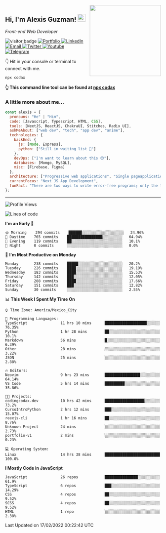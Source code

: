<img align='right' src="https://media.giphy.com/media/M9gbBd9nbDrOTu1Mqx/giphy.gif" width="230">
<h2>Hi, I'm Alexis Guzman! <img src="https://media.giphy.com/media/hvRJCLFzcasrR4ia7z/giphy.gif" width="25px"></h2>
<p><em>Front-end Web Developer</em></p>

<p>
  <img src="https://visitor-badge.glitch.me/badge?page_id=a12989x.a12989x&left_color=black&right_color=gray" alt="visitor badge"/>
  <a href='https://www.codingcodax.dev/' target='_blank'>
    <img alt='Portfolio' src='https://img.shields.io/badge/Portfolio-black?logo=vercel&style=flat-square'>
  </a>
  <a href='https://linkedin.com/in/codax/' target='_blank'>
    <img alt='LinkedIn' src='https://img.shields.io/badge/LinkedIn-black?logo=LinkedIn&style=flat-square'>
  </a>
  <a href='mailto:codaxtech@gmail.com' target='_blank'>
    <img alt='Email' src='https://img.shields.io/badge/Email-black?logo=Gmail&style=flat-square'>
  </a>
  <a href='https://twitter.com/__codax__' target='_blank'>
    <img alt='Twitter' src='https://img.shields.io/badge/Twitter-black?logo=Twitter&style=flat-square'>
  </a>
  <a href='https://www.youtube.com/channel/UCMY0GhV1HuX4XdbgalC77VQ' target='_blank'>
    <img alt='Youtube' src='https://img.shields.io/badge/YouTube-black?logo=Youtube&style=flat-square'>
  </a>
  <a href='https://t.me/A12989x' target='_blank'>
    <img alt='Telegram' src='https://img.shields.io/badge/Telegram-black?logo=Telegram&logoColor=ffffff&style=flat-square'>
  </a>
</p>

👇 Hit in your console or terminal to connect with me.

```bash
npx codax
```
**👆 This command line tool can be found at [npx codax](https://github.com/a12989x/npx-codax)**

<h3>A little more about me...</h3>

```javascript
const alexis = {
  pronouns: "He" | "Him",
  code: [Javascript, Typescript, HTML, CSS],
  tools: [NextJS, ReactJS, ChakraUI, Stitches, Radix UI],
  askMeAbout: ["web dev", "tech", "app dev", "anime"],
  technologies: {
    backEnd: {
      js: [Node, Express],
      python: ["Still in waiting list 🥲"]
    },
    devOps: ["I'm want to learn about this 😊"],
    databases: [Mongo, MySQL],
    misc: [Firebase, Figma]
  },
  architecture: ["Progressive web applications", "Single pageapplications"],
  currentFocus: "Next JS App Development",
  funFact: "There are two ways to write error-free programs; only the third one works"
};
```

---

<!--START_SECTION:waka-->
![Profile Views](http://img.shields.io/badge/Profile%20Views-6-blue)

![Lines of code](https://img.shields.io/badge/From%20Hello%20World%20I%27ve%20Written-1%20Million%20lines%20of%20code-blue)

**I'm an Early 🐤** 

```text
🌞 Morning    294 commits    ██████░░░░░░░░░░░░░░░░░░░   24.96% 
🌆 Daytime    765 commits    ████████████████░░░░░░░░░   64.94% 
🌃 Evening    119 commits    ██░░░░░░░░░░░░░░░░░░░░░░░   10.1% 
🌙 Night      0 commits      ░░░░░░░░░░░░░░░░░░░░░░░░░   0.0%

```
📅 **I'm Most Productive on Monday** 

```text
Monday       238 commits    █████░░░░░░░░░░░░░░░░░░░░   20.2% 
Tuesday      226 commits    ████░░░░░░░░░░░░░░░░░░░░░   19.19% 
Wednesday    183 commits    ████░░░░░░░░░░░░░░░░░░░░░   15.53% 
Thursday     142 commits    ███░░░░░░░░░░░░░░░░░░░░░░   12.05% 
Friday       208 commits    ████░░░░░░░░░░░░░░░░░░░░░   17.66% 
Saturday     151 commits    ███░░░░░░░░░░░░░░░░░░░░░░   12.82% 
Sunday       30 commits     ░░░░░░░░░░░░░░░░░░░░░░░░░   2.55%

```


📊 **This Week I Spent My Time On** 

```text
⌚︎ Time Zone: America/Mexico_City

💬 Programming Languages: 
TypeScript               11 hrs 10 mins      ███████████████████░░░░░░   76.35% 
Python                   1 hr 28 mins        ██░░░░░░░░░░░░░░░░░░░░░░░   10.1% 
Markdown                 56 mins             █░░░░░░░░░░░░░░░░░░░░░░░░   6.39% 
Other                    28 mins             ░░░░░░░░░░░░░░░░░░░░░░░░░   3.22% 
JSON                     25 mins             ░░░░░░░░░░░░░░░░░░░░░░░░░   2.88%

🔥 Editors: 
Neovim                   9 hrs 23 mins       ████████████████░░░░░░░░░   64.14% 
VS Code                  5 hrs 14 mins       █████████░░░░░░░░░░░░░░░░   35.86%

🐱‍💻 Projects: 
codingcodax.dev          10 hrs 42 mins      ██████████████████░░░░░░░   73.2% 
CursoIntroPython         2 hrs 12 mins       ███░░░░░░░░░░░░░░░░░░░░░░   15.07% 
reexjs-cli               1 hr 16 mins        ██░░░░░░░░░░░░░░░░░░░░░░░   8.76% 
Unknown Project          24 mins             ░░░░░░░░░░░░░░░░░░░░░░░░░   2.73% 
portfolio-v1             2 mins              ░░░░░░░░░░░░░░░░░░░░░░░░░   0.23%

💻 Operating System: 
Linux                    14 hrs 38 mins      █████████████████████████   100.0%

```

**I Mostly Code in JavaScript** 

```text
JavaScript               26 repos            ███████████████░░░░░░░░░░   61.9% 
TypeScript               6 repos             ███░░░░░░░░░░░░░░░░░░░░░░   14.29% 
CSS                      4 repos             ██░░░░░░░░░░░░░░░░░░░░░░░   9.52% 
SCSS                     4 repos             ██░░░░░░░░░░░░░░░░░░░░░░░   9.52% 
HTML                     1 repo              ░░░░░░░░░░░░░░░░░░░░░░░░░   2.38%

```



 Last Updated on 17/02/2022 00:22:42 UTC
<!--END_SECTION:waka-->
